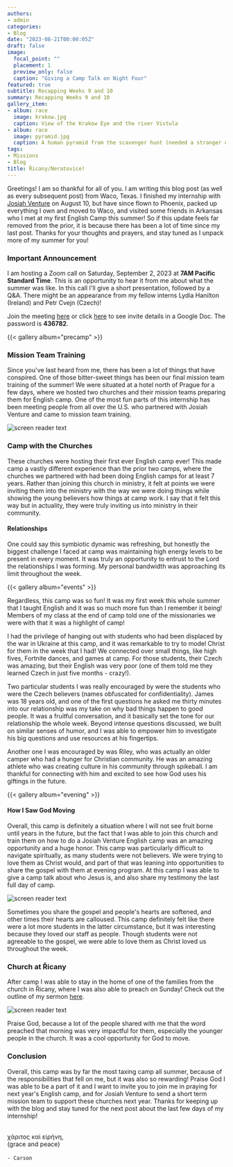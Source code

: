 ```yaml
---
authors:
- admin
categories:
- Blog
date: "2023-08-21T00:00:05Z"
draft: false
image:
  focal_point: ""
  placement: 1
  preview_only: false
  caption: "Giving a Camp Talk on Night Four"
featured: true
subtitle: Recapping Weeks 9 and 10
summary: Recapping Weeks 9 and 10
gallery_item:
- album: race
  image: krakow.jpg
  caption: View of the Krakow Eye and the river Vistula
- album: race
  image: pyramid.jpg
  caption: A human pyramid from the scavenger hunt (needed a stranger on top)!
tags:
- Missions
- Blog
title: Řicany/Neratovice!
---
```


Greetings! I am so thankful for all of you. I am writing this blog post (as well as every subsequent post) from Waco, Texas. I finished my internship with [Josiah Venture](https://www.josiahventure.com) on August 10, but have since flown to Phoenix, packed up everything I own and moved to Waco, and visited some friends in Arkansas who I met at my first English Camp this summer! So if this update feels far removed from the prior, it is because there has been a lot of time since my last post. Thanks for your thoughts and prayers, and stay tuned as I unpack more of my summer for you!

### **Important Announcement**

I am hosting a Zoom call on Saturday, September 2, 2023 at **7AM Pacific Standard Time**. This is an opportunity to hear it from me about what the summer was like. In this call I'll give a short presentation, followed by a Q&A. There might be an appearance from my fellow interns Lydia Hanilton (Ireland) and Petr Cvejn (Czech)!

Join the meeting [here](https://baylor.zoom.us/j/3798247698?pwd=VzJ0YlA2UDNTUDhLaFpTalpQRm1tdz09) or click [here](https://docs.google.com/document/d/1PEV3TJj_cjoRMTyudIOAReSNqeYKVkd1CdZUMCesKEg/edit?usp=sharing) to see invite details in a Google Doc. The password is **436782**.


{{< gallery album="precamp" >}}

### Mission Team Training

Since you've last heard from me, there has been a lot of things that have conspired. One of those bitter-sweet things has been our final mission team training of the summer! We were situated at a hotel north of Prague for a few days, where we hosted two churches and their mission teams preparing them for English camp. One of the most fun parts of this internship has been meeting people from all over the U.S. who partnered with Josiah Venture and came to mission team training.

![screen reader text](camp.jpg "Camp Photo! (This camp was a third of the size of the other two we did)")

### Camp with the Churches

These churches were hosting their first ever English camp ever! This made camp a vastly different experience than the prior two camps, where the churches we partnered with had been doing English camps for at least 7 years. Rather than joining this church in ministry, it felt at points we were inviting them into the ministry with the way we were doing things while showing the young believers how things at camp work. I say that it felt this way but in actuality, they were truly inviting us into ministry in their community.

#### Relationships

One could say this symbiotic dynamic was refreshing, but honestly the biggest challenge I faced at camp was maintaining high energy levels to be present in every moment. It was truly an opportunity to entrust to the Lord the relationships I was forming. My personal bandwidth was approaching its limit throughout the week.

{{< gallery album="events" >}}

Regardless, this camp was so fun! It was my first week this whole summer that I taught English and it was so much more fun than I remember it being! Members of my class at the end of camp told one of the missionaries we were with that it was a highlight of camp!

I had the privilege of hanging out with students who had been displaced by the war in Ukraine at this camp, and it was remarkable to try to model Christ for them in the week that I had! We connected over small things, like high fives, Fortnite dances, and games at camp. For those students, their Czech was amazing, but their English was very poor (one of them told me they learned Czech in just five months - crazy!).

Two particular students I was really encouraged by were the students who were the Czech believers (names obfuscated for confidentiality). James was 18 years old, and one of the first questions he asked me thirty minutes into our relationship was my take on why bad things happen to good people. It was a fruitful conversation, and it basically set the tone for our relationship the whole week. Beyond intense questions discussed, we built on similar senses of humor, and I was able to empower him to investigate his big questions and use resources at his fingertips.

Another one I was encouraged by was Riley, who was actually an older camper who had a hunger for Christian community. He was an amazing athlete who was creating culture in his community through spikeball. I am thankful for connecting with him and excited to see how God uses his giftings in the future.

{{< gallery album="evening" >}}

#### How I Saw God Moving

Overall, this camp is definitely a situation where I will not see fruit borne until years in the future, but the fact that I was able to join this church and train them on how to do a Josiah Venture English camp was an amazing opportunity and a huge honor. This camp was particularly difficult to navigate spiritually, as many students were not believers. We were trying to love them as Christ would, and part of that was leaning into opportunities to share the gospel with them at evening program. At this camp I was able to give a camp talk about who Jesus is, and also share my testimony the last full day of camp.

![screen reader text](matei.jpg "Art work from one of the believers at camp.")

Sometimes you share the gospel and people's hearts are softened, and other times their hearts are calloused. This camp definitely felt like there were a lot more students in the latter circumstance, but it was interesting because they loved our staff as people. Though students were not agreeable to the gospel, we were able to love them as Christ loved us throughout the week.

### Church at Řicany

After camp I was able to stay in the home of one of the families from the church in Řicany, where I was also able to preach on Sunday! Check out the outline of my sermon [here](https://drive.google.com/file/d/1C_zF6V7uSZlBvjKsfysQvfdvDIQA9vNH/view?usp=sharing).

![screen reader text](church.jpg "Preaching in Řicany.")

Praise God, because a lot of the people shared with me that the word preached that morning was very impactful for them, especially the younger people in the church. It was a cool opportunity for God to move.

### Conclusion

Overall, this camp was by far the most taxing camp all summer, because of the responsibilities that fell on me, but it was also so rewarding! Praise God I was able to be a part of it and I want to invite you to join me in praying for next year's English camp, and for Josiah Venture to send a short term mission team to support these churches next year. Thanks for keeping up with the blog and stay tuned for the next post about the last few days of my internship!

\
χάριτος καἰ εἰρήνη,\
(grace and peace)\
\
`- Carson`

